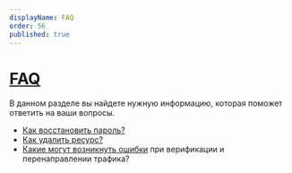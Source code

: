 ```yaml
---
displayName: FAQ
order: 56
published: true
---
```


# [FAQ](faq)

В данном разделе вы найдете нужную информацию, которая поможет ответить на ваши вопросы.

- [Как восстановить пароль?]([208])
- [Как удалить ресурс?]([250])
- [Какие могут возникнуть ошибки]([268]) при верификации и перенаправлении трафика?